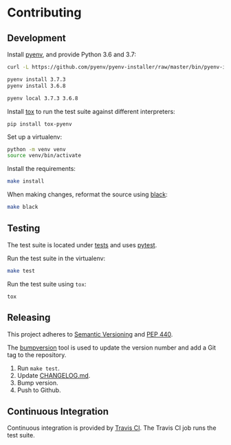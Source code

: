 # Contributing

## Development

Install [pyenv](https://github.com/pyenv/pyenv), and provide
Python 3.6 and 3.7:

```sh
curl -L https://github.com/pyenv/pyenv-installer/raw/master/bin/pyenv-installer | bash

pyenv install 3.7.3
pyenv install 3.6.8

pyenv local 3.7.3 3.6.8
```

Install [tox](https://pypi.org/project/tox/) to run the test suite
against different interpreters:

```shell
pip install tox-pyenv
```

Set up a virtualenv:

```sh
python -m venv venv
source venv/bin/activate
```

Install the requirements:

```sh
make install
```

When making changes, reformat the source using
[black](https://github.com/ambv/black):

```sh
make black
```

## Testing

The test suite is located under [tests](tests) and uses
[pytest](https://pypi.org/project/pytest/).

Run the test suite in the virtualenv:

```sh
make test
```

Run the test suite using `tox`:

```shell
tox
```

## Releasing

This project adheres to
[Semantic Versioning](https://semver.org/spec/v2.0.0.html) and
[PEP 440](https://www.python.org/dev/peps/pep-0440).

The [bumpversion](https://pypi.org/project/bumpversion/) tool is used
to update the version number and add a Git tag to the repository.

1. Run `make test`.
2. Update [CHANGELOG.md](CHANGELOG.md).
3. Bump version.
4. Push to Github.

## Continuous Integration

Continuous integration is provided by
[Travis CI](https://travis-ci.org). The Travis CI job runs the test
suite.
